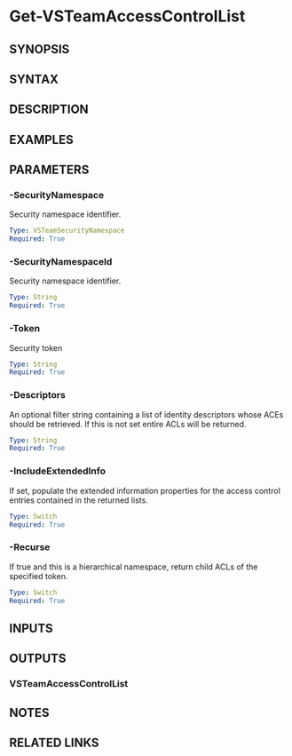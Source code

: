 <!-- #include "./common/header.md" -->

# Get-VSTeamAccessControlList

## SYNOPSIS

<!-- #include "./synopsis/Get-VSTeamAccessControlList.md" -->

## SYNTAX

## DESCRIPTION

<!-- #include "./synopsis/Get-VSTeamAccessControlList.md" -->

## EXAMPLES

## PARAMETERS

### -SecurityNamespace

Security namespace identifier.

```yaml
Type: VSTeamSecurityNamespace
Required: True
```

### -SecurityNamespaceId

Security namespace identifier.

```yaml
Type: String
Required: True
```

### -Token

Security token

```yaml
Type: String
Required: True
```

### -Descriptors

An optional filter string containing a list of identity descriptors whose ACEs should be retrieved. If this is not set entire ACLs will be returned.

```yaml
Type: String
Required: True
```

### -IncludeExtendedInfo

If set, populate the extended information properties for the access control entries contained in the returned lists.

```yaml
Type: Switch
Required: True
```

### -Recurse

If true and this is a hierarchical namespace, return child ACLs of the specified token.

```yaml
Type: Switch
Required: True
```

## INPUTS

## OUTPUTS

### VSTeamAccessControlList

## NOTES

## RELATED LINKS